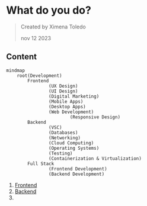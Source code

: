 # What do you do?

> Created by Ximena Toledo
> 
> nov 12 2023

## Content

```mermaid
mindmap
	root(Development)
		Frontend 
				(UX Design)
				(UI Design)
				(Digital Marketing)
				(Mobile Apps)
				(Desktop Apps)
				(Web Development)
						(Responsive Design)
		Backend 
				(VSC)
				(Databases)
				(Networking)
				(Cloud Computing)
				(Operating Systems)
				(Testing)
				(Containerization & Virtualization)
		Full Stack 
				(Frontend Development)
				(Backend Development)
```

1. [Frontend](./Module_1/1.md)
1. [Backend](./Module_1/1.md)
2. 
